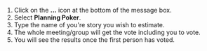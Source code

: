 1.  Click on the **...** icon at the bottom of the message box.
2.  Select **Planning Poker**.
3.  Type the name of you're story you wish to estimate.
4.  The whole meeting/group will get the vote including you to vote.
5.  You will see the results once the first person has voted.

